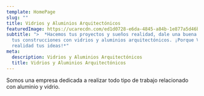 ```yaml
---
template: HomePage
slug: ""
title: Vidrios y Aluminios Arquitectónicos
featuredImage: https://ucarecdn.com/ed1d0728-e6da-4845-a84b-1e877a5d46ba/
subtitle: ">  *Hacemos tus proyectos y sueños realidad, dale una buena vista a
  tus construcciones con vidrios y aluminios arquitectónicos. ¡Porque Volvemos
  realidad tus ideas!*"
meta:
  description: Vidrios y Aluminios Arquitectónicos
  title: Vidrios y Aluminios Arquitectónicos
---
```

Somos una empresa dedicada a realizar todo tipo de trabajo relacionado con aluminio y vidrio.